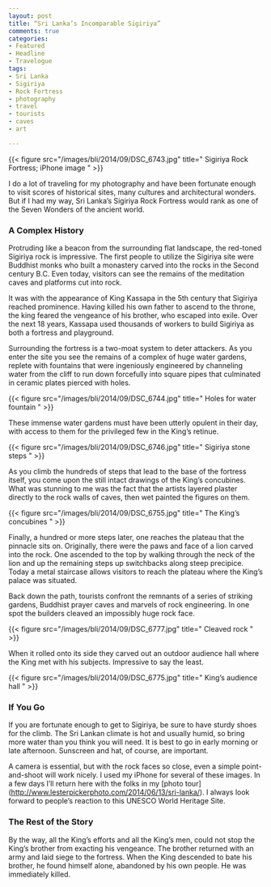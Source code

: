 ```yaml
---
layout: post
title: “Sri Lanka’s Incomparable Sigiriya”
comments: true
categories:
- Featured
- Headline
- Travelogue
tags:
- Sri Lanka
- Sigiriya
- Rock Fortress
- photography
- travel
- tourists
- caves
- art

---
```


{{< figure src="/images/bli/2014/09/DSC_6743.jpg" title=" Sigiriya Rock Fortress; iPhone image  " >}}

I do a lot of traveling for my photography and have been fortunate enough to visit scores of historical sites, many cultures and architectural wonders. But if I had my way, Sri Lanka’s Sigiriya Rock Fortress would rank as one of the Seven Wonders of the ancient world. 

<!--more-->

### A Complex History
Protruding like a beacon from the surrounding flat landscape, the red-toned Sigiriya rock is impressive. The first people to utilize the Sigiriya site were Buddhist monks who built a monastery carved into the rocks in the Second century B.C. Even today, visitors can see the remains of the meditation caves and platforms cut into rock.  

It was with the appearance of King Kassapa in the 5th century that Sigiriya reached prominence. Having killed his own father to ascend to the throne, the king feared the vengeance of his brother, who escaped into exile. Over the next 18 years, Kassapa used thousands of workers to build Sigiriya as both a fortress and playground.

Surrounding the fortress is a two-moat system to deter attackers. As you enter the site you see the remains of a complex of huge water gardens, replete with fountains that were ingeniously engineered by channeling water from the cliff to run down forcefully into square pipes that culminated in ceramic plates pierced with holes. 

{{< figure src="/images/bli/2014/09/DSC_6744.jpg" title=" Holes for water fountain  " >}}

These immense water gardens must have been utterly opulent in their day, with access to them for the privileged few in the King’s retinue.

{{< figure src="/images/bli/2014/09/DSC_6746.jpg" title=" Sigiriya stone steps  " >}}

As you climb the hundreds of steps that lead to the base of the fortress itself, you come upon the still intact drawings of the King’s concubines. What was stunning to me was the fact that the artists layered plaster directly to the rock walls of caves, then wet painted the figures on them. 

{{< figure src="/images/bli/2014/09/DSC_6755.jpg" title=" The King’s concubines  " >}}

Finally, a hundred or more steps later, one reaches the plateau that the pinnacle sits on. Originally, there were the paws and face of a lion carved into the rock. One ascended to the top by walking through the neck of the lion and up the remaining steps up switchbacks along steep precipice. Today a metal staircase allows visitors to reach the plateau where the King’s palace was situated. 

Back down the path, tourists confront the remnants of a series of striking gardens, Buddhist prayer caves and marvels of rock engineering. In one spot the builders cleaved an impossibly huge rock face.

{{< figure src="/images/bli/2014/09/DSC_6777.jpg" title=" Cleaved rock  " >}}

When it rolled onto its side they carved out an outdoor audience hall where the King met with his subjects. Impressive to say the least. 

{{< figure src="/images/bli/2014/09/DSC_6775.jpg" title=" King’s audience hall  " >}}


### If You Go

If you are fortunate enough to get to Sigiriya, be sure to have sturdy shoes for the climb. The Sri Lankan climate is hot and usually humid, so bring more water than you think you will need.  It is best to go in early morning or late afternoon. Sunscreen and hat, of course, are important.

A camera is essential, but with the rock faces so close, even a simple point-and-shoot will work nicely. I used my iPhone for several of these images. In a few days I’ll return here with the folks in my [photo tour] (http://www.lesterpickerphoto.com/2014/06/13/sri-lanka/). I always look forward to people’s reaction to this UNESCO World Heritage Site. 


### The Rest of the Story

By the way, all the King’s efforts and all the King’s men, could not stop the King’s brother from exacting his vengeance. The brother returned with an army and laid siege to the fortress. When the King descended to bate his brother, he found himself alone, abandoned by his own people. He was immediately killed. 

